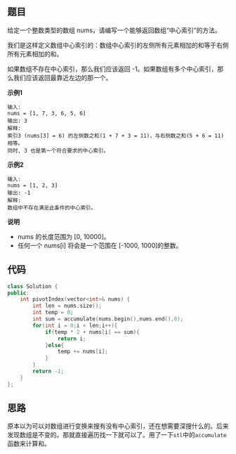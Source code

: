 ## 题目
给定一个整数类型的数组 nums，请编写一个能够返回数组“中心索引”的方法。

我们是这样定义数组中心索引的：数组中心索引的左侧所有元素相加的和等于右侧所有元素相加的和。

如果数组不存在中心索引，那么我们应该返回 -1。如果数组有多个中心索引，那么我们应该返回最靠近左边的那一个。

**示例1**
```
输入: 
nums = [1, 7, 3, 6, 5, 6]
输出: 3
解释: 
索引3 (nums[3] = 6) 的左侧数之和(1 + 7 + 3 = 11)，与右侧数之和(5 + 6 = 11)相等。
同时, 3 也是第一个符合要求的中心索引。
```

**示例2**
```
输入: 
nums = [1, 2, 3]
输出: -1
解释: 
数组中不存在满足此条件的中心索引。
```

**说明**

* nums 的长度范围为 [0, 10000]。
* 任何一个 nums[i] 将会是一个范围在 [-1000, 1000]的整数。

## 代码
```C++
class Solution {
public:
    int pivotIndex(vector<int>& nums) {
        int len = nums.size();
        int temp = 0;
        int sum = accumulate(nums.begin(),nums.end(),0);
        for(int i = 0;i < len;i++){
            if(temp * 2 + nums[i] == sum){
                return i;
            }else{
                temp += nums[i];
            }
        }
        return -1;
    }
};
```
## 思路

原本以为可以对数组进行变换来搜有没有中心索引，还在想需要深搜什么的。后来发现数组是不变的。那就直接遍历找一下就可以了。用了一下`stl`中的`accumulate`函数来计算和。